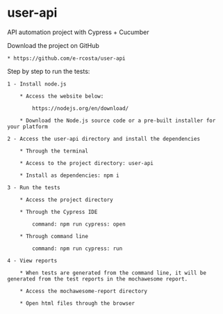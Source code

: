 # user-api

API automation project with Cypress + Cucumber

Download the project on GitHub

	* https://github.com/e-rcosta/user-api

Step by step to run the tests:

	1 - Install node.js
		
		* Access the website below:
		
			https://nodejs.org/en/download/
		
		* Download the Node.js source code or a pre-built installer for your platform

	2 - Access the user-api directory and install the dependencies

		* Through the terminal

		* Access to the project directory: user-api

		* Install as dependencies: npm i

	3 - Run the tests

		* Access the project directory

		* Through the Cypress IDE
			
			command: npm run cypress: open

		* Through command line
			
			command: npm run cypress: run

	4 - View reports

		* When tests are generated from the command line, it will be generated from the test reports in the mochawesome report.

		* Access the mochawesome-report directory

		* Open html files through the browser
